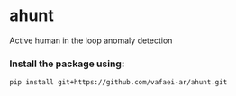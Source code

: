 # ahunt
Active human in the loop anomaly detection



### Install the package using:

``pip install git+https://github.com/vafaei-ar/ahunt.git``




